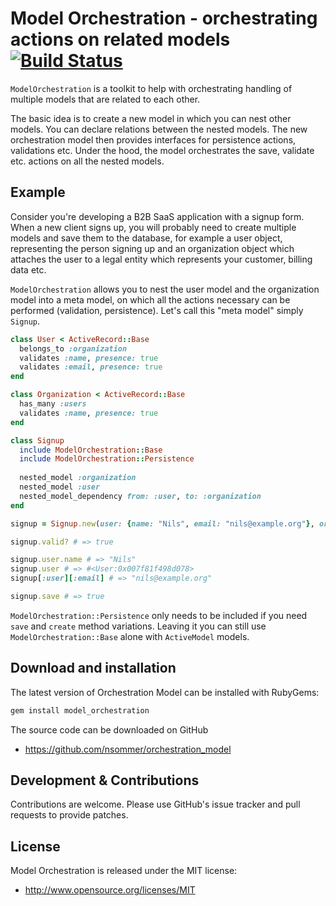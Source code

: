 # Model Orchestration - orchestrating actions on related models [![Build Status](https://travis-ci.org/nsommer/model_orchestration.svg?branch=master)](https://travis-ci.org/nsommer/model_orchestration)

`ModelOrchestration` is a toolkit to help with orchestrating handling of multiple models that are related to each other.

The basic idea is to create a new model in which you can nest other models. You can declare relations between the nested models. The new orchestration model then provides interfaces for persistence actions, validations etc. Under the hood, the model orchestrates the save, validate etc. actions on all the nested models.

## Example

Consider you're developing a B2B SaaS application with a signup form. When a new client signs up, you will probably need to create multiple models and save them to the database, for example a user object, representing the person signing up and an organization object which attaches the user to a legal entity which represents your customer, billing data etc.

`ModelOrchestration` allows you to nest the user model and the organization model into a meta model, on which all the actions necessary can be performed (validation, persistence). Let's call this "meta model" simply `Signup`.

```ruby
class User < ActiveRecord::Base
  belongs_to :organization
  validates :name, presence: true
  validates :email, presence: true
end

class Organization < ActiveRecord::Base
  has_many :users
  validates :name, presence: true
end

class Signup
  include ModelOrchestration::Base
  include ModelOrchestration::Persistence
  
  nested_model :organization
  nested_model :user
  nested_model_dependency from: :user, to: :organization
end

signup = Signup.new(user: {name: "Nils", email: "nils@example.org"}, organization: {name: "Nils' Webdesign Agency"})

signup.valid? # => true

signup.user.name # => "Nils"
signup.user # => #<User:0x007f81f498d078> 
signup[:user][:email] # => "nils@example.org"

signup.save # => true
```

`ModelOrchestration::Persistence` only needs to be included if you need
`save` and `create` method variations. Leaving it you can still use `ModelOrchestration::Base` alone with `ActiveModel` models.

## Download and installation

The latest version of Orchestration Model can be installed with RubyGems:

```bash
gem install model_orchestration
```

The source code can be downloaded on GitHub

* https://github.com/nsommer/orchestration_model

## Development & Contributions

Contributions are welcome. Please use GitHub's issue tracker and pull requests to provide patches.

## License

Model Orchestration is released under the MIT license:

* http://www.opensource.org/licenses/MIT
    
